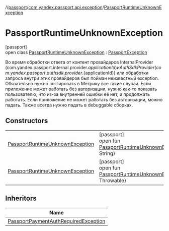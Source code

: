 //[passport](../../../index.md)/[com.yandex.passport.api.exception](../index.md)/[PassportRuntimeUnknownException](index.md)

# PassportRuntimeUnknownException

[passport]\
open class [PassportRuntimeUnknownException](index.md) : [PassportException](../-passport-exception/index.md)

Во время обработки ответа от контент провайдеров InternalProvider (com.yandex.passport.internal.provider.${applicationId}) и AuthSdkProvider (com.yandex.passport.authsdk.provider.${applicationId}) или обработки запроса внутри этих провайдеров был пойман неизвестный exception. Обязательно нужно логгировать в Метрику все такие случаи. Если приложение может работать без авторизации, нужно как-то показать пользователю, что из-за внутренней ошибки её нет, и продолжать работать. Если приложение не может работать без авторизации, можно падать. Также всегда нужно падать в debuggable сборках.

## Constructors

| | |
|---|---|
| [PassportRuntimeUnknownException](-passport-runtime-unknown-exception.md) | [passport]<br>open fun [PassportRuntimeUnknownException](-passport-runtime-unknown-exception.md)(@NonNullmessage: String) |
| [PassportRuntimeUnknownException](-passport-runtime-unknown-exception.md) | [passport]<br>open fun [PassportRuntimeUnknownException](-passport-runtime-unknown-exception.md)(@NonNullcause: Throwable) |

## Inheritors

| Name |
|---|
| [PassportPaymentAuthRequiredException](../-passport-payment-auth-required-exception/index.md) |
